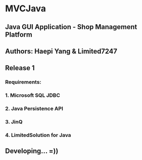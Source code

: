# MVCJava
## Java GUI Application - Shop Management Platform

## Authors: Haepi Yang & Limited7247

## Release 1
### Requirements:
### 1. Microsoft SQL JDBC
### 2. Java Persistence API
### 3. JinQ
### 4. LimitedSolution for Java

## Developing... =))
